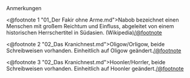 <div class="anmerkungen">Anmerkungen</div>

<@footnote 1 "01_Der Fakir ohne Arme.md">Nabob bezeichnet einen Menschen mit großem Reichtum und Einfluss, abgeleitet von einem historischen Herrschertitel in Südasien. (Wikipedia)</@footnote>

<@footnote 2 "02_Das Kranichnest.md">Oligow/Orligow, beide Schreibweisen vorhanden. Einheitlich auf Oligow geändert.</@footnote>

<@footnote 3 "02_Das Kranichnest.md">Hoonler/Horrler, beide Schreibweisen vorhanden. Einheitlich auf Hoonler geändert.</@footnote>
